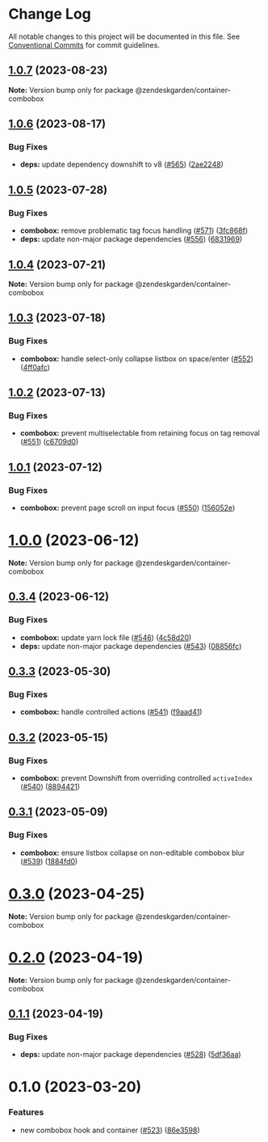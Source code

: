 # Change Log

All notable changes to this project will be documented in this file.
See [Conventional Commits](https://conventionalcommits.org) for commit guidelines.

## [1.0.7](https://github.com/zendeskgarden/react-containers/compare/@zendeskgarden/container-combobox@1.0.6...@zendeskgarden/container-combobox@1.0.7) (2023-08-23)

**Note:** Version bump only for package @zendeskgarden/container-combobox

## [1.0.6](https://github.com/zendeskgarden/react-containers/compare/@zendeskgarden/container-combobox@1.0.5...@zendeskgarden/container-combobox@1.0.6) (2023-08-17)

### Bug Fixes

- **deps:** update dependency downshift to v8 ([#565](https://github.com/zendeskgarden/react-containers/issues/565)) ([2ae2248](https://github.com/zendeskgarden/react-containers/commit/2ae224897cf76c9dda3b2931787d06ea140a2159))

## [1.0.5](https://github.com/zendeskgarden/react-containers/compare/@zendeskgarden/container-combobox@1.0.4...@zendeskgarden/container-combobox@1.0.5) (2023-07-28)

### Bug Fixes

- **combobox:** remove problematic tag focus handling ([#571](https://github.com/zendeskgarden/react-containers/issues/571)) ([3fc868f](https://github.com/zendeskgarden/react-containers/commit/3fc868fee9c577fc91ac092cc1f2d35bb905d7d6))
- **deps:** update non-major package dependencies ([#556](https://github.com/zendeskgarden/react-containers/issues/556)) ([6831969](https://github.com/zendeskgarden/react-containers/commit/6831969ebb4390546f0159c5803121d711ef91bd))

## [1.0.4](https://github.com/zendeskgarden/react-containers/compare/@zendeskgarden/container-combobox@1.0.3...@zendeskgarden/container-combobox@1.0.4) (2023-07-21)

**Note:** Version bump only for package @zendeskgarden/container-combobox

## [1.0.3](https://github.com/zendeskgarden/react-containers/compare/@zendeskgarden/container-combobox@1.0.2...@zendeskgarden/container-combobox@1.0.3) (2023-07-18)

### Bug Fixes

- **combobox:** handle select-only collapse listbox on space/enter ([#552](https://github.com/zendeskgarden/react-containers/issues/552)) ([4ff0afc](https://github.com/zendeskgarden/react-containers/commit/4ff0afc75792985a34e0e5934e82f85a5592ddb1))

## [1.0.2](https://github.com/zendeskgarden/react-containers/compare/@zendeskgarden/container-combobox@1.0.1...@zendeskgarden/container-combobox@1.0.2) (2023-07-13)

### Bug Fixes

- **combobox:** prevent multiselectable from retaining focus on tag removal ([#551](https://github.com/zendeskgarden/react-containers/issues/551)) ([c6709d0](https://github.com/zendeskgarden/react-containers/commit/c6709d0c185865bea38470a78e893c71bec356c4))

## [1.0.1](https://github.com/zendeskgarden/react-containers/compare/@zendeskgarden/container-combobox@1.0.0...@zendeskgarden/container-combobox@1.0.1) (2023-07-12)

### Bug Fixes

- **combobox:** prevent page scroll on input focus ([#550](https://github.com/zendeskgarden/react-containers/issues/550)) ([156052e](https://github.com/zendeskgarden/react-containers/commit/156052e5aa5518a9fd038fbda6cd0b2b9e2d0af0))

# [1.0.0](https://github.com/zendeskgarden/react-containers/compare/@zendeskgarden/container-combobox@0.3.4...@zendeskgarden/container-combobox@1.0.0) (2023-06-12)

**Note:** Version bump only for package @zendeskgarden/container-combobox

## [0.3.4](https://github.com/zendeskgarden/react-containers/compare/@zendeskgarden/container-combobox@0.3.3...@zendeskgarden/container-combobox@0.3.4) (2023-06-12)

### Bug Fixes

- **combobox:** update yarn lock file ([#546](https://github.com/zendeskgarden/react-containers/issues/546)) ([4c58d20](https://github.com/zendeskgarden/react-containers/commit/4c58d20e92e261c3fc7b91e0f2e238c5d4841f11))
- **deps:** update non-major package dependencies ([#543](https://github.com/zendeskgarden/react-containers/issues/543)) ([08856fc](https://github.com/zendeskgarden/react-containers/commit/08856fca9b08f7434b91bf1b95b4d2fff497d75f))

## [0.3.3](https://github.com/zendeskgarden/react-containers/compare/@zendeskgarden/container-combobox@0.3.2...@zendeskgarden/container-combobox@0.3.3) (2023-05-30)

### Bug Fixes

- **combobox:** handle controlled actions ([#541](https://github.com/zendeskgarden/react-containers/issues/541)) ([f9aad41](https://github.com/zendeskgarden/react-containers/commit/f9aad41b685da55529d92fb295b231d4eb516d1b))

## [0.3.2](https://github.com/zendeskgarden/react-containers/compare/@zendeskgarden/container-combobox@0.3.1...@zendeskgarden/container-combobox@0.3.2) (2023-05-15)

### Bug Fixes

- **combobox:** prevent Downshift from overriding controlled `activeIndex` ([#540](https://github.com/zendeskgarden/react-containers/issues/540)) ([8894421](https://github.com/zendeskgarden/react-containers/commit/8894421a62f9a2b7d1b26b75c7ddafd3553b0ab2))

## [0.3.1](https://github.com/zendeskgarden/react-containers/compare/@zendeskgarden/container-combobox@0.3.0...@zendeskgarden/container-combobox@0.3.1) (2023-05-09)

### Bug Fixes

- **combobox:** ensure listbox collapse on non-editable combobox blur ([#539](https://github.com/zendeskgarden/react-containers/issues/539)) ([1884fd0](https://github.com/zendeskgarden/react-containers/commit/1884fd0588b58cebb13ef1cd1c877b1a6cc3b5d6))

# [0.3.0](https://github.com/zendeskgarden/react-containers/compare/@zendeskgarden/container-combobox@0.2.0...@zendeskgarden/container-combobox@0.3.0) (2023-04-25)

**Note:** Version bump only for package @zendeskgarden/container-combobox

# [0.2.0](https://github.com/zendeskgarden/react-containers/compare/@zendeskgarden/container-combobox@0.1.1...@zendeskgarden/container-combobox@0.2.0) (2023-04-19)

**Note:** Version bump only for package @zendeskgarden/container-combobox

## [0.1.1](https://github.com/zendeskgarden/react-containers/compare/@zendeskgarden/container-combobox@0.1.0...@zendeskgarden/container-combobox@0.1.1) (2023-04-19)

### Bug Fixes

- **deps:** update non-major package dependencies ([#528](https://github.com/zendeskgarden/react-containers/issues/528)) ([5df36aa](https://github.com/zendeskgarden/react-containers/commit/5df36aa7c5e78dc0da79a95416e915cc8e1348da))

# 0.1.0 (2023-03-20)

### Features

- new combobox hook and container ([#523](https://github.com/zendeskgarden/react-containers/issues/523)) ([86e3598](https://github.com/zendeskgarden/react-containers/commit/86e35981c717118514fd6bdf4627d8d42e1b155e))
